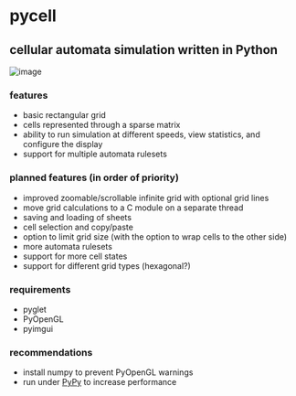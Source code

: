 # pycell
## cellular automata simulation written in Python
![image](https://user-images.githubusercontent.com/58403923/186241217-2acf3c8e-6882-4047-bec3-86579b8963d8.png)
### features
- basic rectangular grid
- cells represented through a sparse matrix
- ability to run simulation at different speeds, view statistics, and configure the display
- support for multiple automata rulesets

### planned features (in order of priority)
- improved zoomable/scrollable infinite grid with optional grid lines
- move grid calculations to a C module on a separate thread
- saving and loading of sheets
- cell selection and copy/paste
- option to limit grid size (with the option to wrap cells to the other side)
- more automata rulesets
- support for more cell states
- support for different grid types (hexagonal?)

### requirements
- pyglet
- PyOpenGL
- pyimgui

### recommendations
- install numpy to prevent PyOpenGL warnings
- run under [PyPy](http://https://www.pypy.org/ "PyPy") to increase performance
